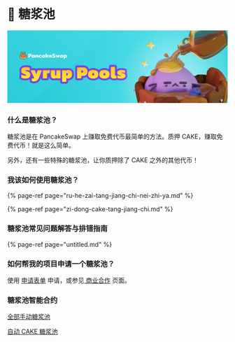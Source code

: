 # 🍯 糖浆池

![&#x554A;&#xFF0C;&#x7F8E;&#x5473;](../../.gitbook/assets/image%20%2833%29.png)

### **什么是糖浆池？** <a id="what-are-syrup-pools"></a>

糖浆池是在 PancakeSwap 上赚取免费代币最简单的方法。质押 CAKE，赚取免费代币！就是这么简单。

另外，还有一些特殊的糖浆池，让你质押除了 CAKE 之外的其他代币！

### **我该如何使用糖浆池？** <a id="how-can-i-use-syrup-pools"></a>

{% page-ref page="ru-he-zai-tang-jiang-chi-nei-zhi-ya.md" %}

{% page-ref page="zi-dong-cake-tang-jiang-chi.md" %}

### 糖浆池常见问题解答与排错指南 <a id="syrup-pool-faqs-and-troubleshooting"></a>

{% page-ref page="untitled.md" %}

### **如何帮我的项目申请一个糖浆池？** <a id="how-can-i-run-a-syrup-pool-for-my-project"></a>

使用 [申请表单](https://docs.pancakeswap.finance/contact-us/business-partnerships) 申请，或参见[ 商业合作](../../contact-us/business-partnerships.md#nong-chang-yu-tang-jiang-chi) 页面。

### 糖浆池智能合约 <a id="docs-internal-guid-c4c16237-7fff-3c33-3a56-18ccd8853f86"></a>

​[全部手动糖浆池](https://docs.pancakeswap.finance/code/smart-contracts/main-staking-masterchef-contract)

​[自动 CAKE 糖浆池](https://docs.pancakeswap.finance/code/smart-contracts/cakevault)

